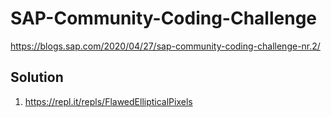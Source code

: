 # SAP-Community-Coding-Challenge

https://blogs.sap.com/2020/04/27/sap-community-coding-challenge-nr.2/

## Solution

1. https://repl.it/repls/FlawedEllipticalPixels
